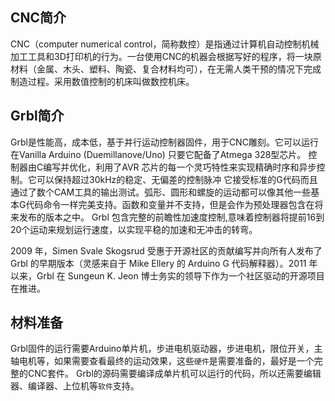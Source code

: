 ## CNC简介
CNC（computer numerical control，简称数控）是指通过计算机自动控制机械加工工具和3D打印机的行为。一台使用CNC的机器会根据写好的程序，将一块原材料（金属、木头、塑料、陶瓷、复合材料均可），在无需人类干预的情况下完成制造过程。采用数值控制的机床叫做数控机床。

## Grbl简介
Grbl是性能高，成本低，基于并行运动控制器固件，用于CNC雕刻。它可以运行在Vanilla Arduino (Duemillanove/Uno) 只要它配备了Atmega 328型芯片。 控制器由C编写并优化，利用了AVR 芯片的每一个灵巧特性来实现精确时序和异步控制。它可以保持超过30kHz的稳定、无偏差的控制脉冲 它接受标准的G代码而且通过了数个CAM工具的输出测试。弧形、圆形和螺旋的运动都可以像其他一些基本G代码命令一样完美支持。函数和变量并不支持，但是会作为预处理器包含在将来发布的版本之中。 Grbl 包含完整的前瞻性加速度控制,意味着控制器将提前16到20个运动来规划运行速度，以实现平稳的加速和无冲击的转弯。

2009 年，Simen Svale Skogsrud 受惠于开源社区的贡献编写并向所有人发布了 Grbl 的早期版本（灵感来自于 Mike Ellery 的 Arduino G 代码解释器）。2011 年以来，Grbl 在 Sungeun K. Jeon 博士务实的领导下作为一个社区驱动的开源项目在推进。

## 材料准备
Grbl固件的运行需要Arduino单片机，步进电机驱动器，步进电机，限位开关，主轴电机等，如果需要查看最终的运动效果，这些`硬件`是需要准备的，最好是一个完整的CNC套件。
Grbl的源码需要编译成单片机可以运行的代码，所以还需要编辑器、编译器、上位机等`软件`支持。